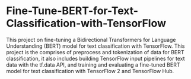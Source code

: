 # Fine-Tune-BERT-for-Text-Classification-with-TensorFlow
This project on fine-tuning a Bidirectional Transformers for Language Understanding (BERT) model for text classification with TensorFlow. This project is the comprises of preprocess and tokenization of data for BERT classification, it also includes building TensorFlow input pipelines for text data with the tf.data API, and training and evaluating a fine-tuned BERT model for text classification with TensorFlow 2 and TensorFlow Hub.

